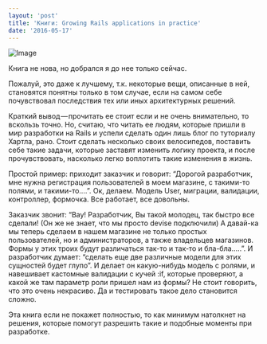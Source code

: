 ```yaml
---
layout: 'post'
title: 'Книги: Growing Rails applications in practice'
date: '2016-05-17'
---
```


![Image](https://s3.amazonaws.com/titlepages.leanpub.com/growing-rails/hero?1467710010)

Книга не нова, но добрался я до нее только сейчас.

Пожалуй, это даже к лучшему, т.к. некоторые вещи, описанные в ней, становятся понятны только в том случае, если на самом себе почувствовал последствия тех или иных архитектурных решений.

Краткий вывод — прочитать ее стоит если и не очень внимательно, то вскользь точно. Но, считаю, что читать ее людям, которые пришли в мир разработки на Rails и успели сделать один лишь блог по туториалу Хартла, рано. Стоит сделать несколько своих велосипедов, поставить себе такие задачи, которые заставят изменить логику проекта, и после прочувствовать, насколько легко воплотить такие изменения в жизнь.

Простой пример: приходит заказчик и говорит: “Дорогой разработчик, мне нужна регистрация пользователей в моем магазине, с такими-то полями, и такими-то….”. Ок, делаем. Модель User, миграции, валидации, контроллер, формочка. Все работает, все довольны.

Заказчик звонит: “Вау! Разработчик, Вы такой молодец, так быстро все сделали! (Он же не знает, что мы просто devise подключили) А давай-ка мы теперь сделаем в нашем магазине не только простых пользователей, но и администраторов, а также владельцев магазинов. Формы у этих троих будут различаться так-то и так-то и бла-бла…..”.
И разработчик думает: “сделать еще две различные модели для этих сущностей будет глупо”. И делает он какую-нибудь модель с ролями, и навешивает кастомные валидации с кучей :if, которые проверяют, а какой же там параметр роли пришел нам из формы?
Не стоит говорить, что это очень некрасиво. Да и тестировать такое дело становится сложно.

Эта книга если не покажет полностью, то как минимум натолкнет на решения, которые помогут разрешить такие и подобные моменты при разработке.
